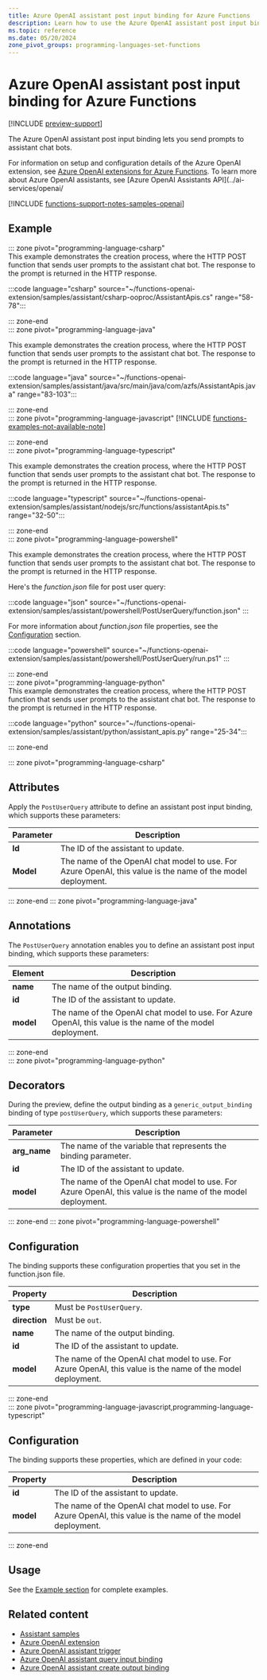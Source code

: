 ```yaml
---
title: Azure OpenAI assistant post input binding for Azure Functions
description: Learn how to use the Azure OpenAI assistant post input binding to query chat bots during function execution in Azure Functions.
ms.topic: reference
ms.date: 05/20/2024
zone_pivot_groups: programming-languages-set-functions
---
```


# Azure OpenAI assistant post input binding for Azure Functions

[!INCLUDE [preview-support](../../includes/functions-openai-support-limitations.md)]

The Azure OpenAI assistant post input binding lets you send prompts to assistant chat bots.

For information on setup and configuration details of the Azure OpenAI extension, see [Azure OpenAI extensions for Azure Functions](./functions-bindings-openai.md). To learn more about Azure OpenAI assistants, see [Azure OpenAI Assistants API](../ai-services/openai/

[!INCLUDE [functions-support-notes-samples-openai](../../includes/functions-support-notes-samples-openai.md)] 

## Example

::: zone pivot="programming-language-csharp"  
This example demonstrates the creation process, where the HTTP POST function that sends user prompts to the assistant chat bot. The response to the prompt is returned in the HTTP response.

:::code language="csharp" source="~/functions-openai-extension/samples/assistant/csharp-ooproc/AssistantApis.cs" range="58-78"::: 

::: zone-end  
::: zone pivot="programming-language-java"

This example demonstrates the creation process, where the HTTP POST function that sends user prompts to the assistant chat bot. The response to the prompt is returned in the HTTP response.

:::code language="java" source="~/functions-openai-extension/samples/assistant/java/src/main/java/com/azfs/AssistantApis.java" range="83-103":::

::: zone-end  
::: zone pivot="programming-language-javascript"
[!INCLUDE [functions-examples-not-available-note](../../includes/functions-examples-not-available-note.md)]
<!---uncomment when code example is available:
{{This comes from the example code comment}} 

:::code language="javascript" source="~/functions-openai-extension/samples/{{link to the correct sample.js}}" range="{{named is better than range}}":::

{{Add more examples if available}}
-->
::: zone-end  
::: zone pivot="programming-language-typescript"

This example demonstrates the creation process, where the HTTP POST function that sends user prompts to the assistant chat bot. The response to the prompt is returned in the HTTP response.

:::code language="typescript" source="~/functions-openai-extension/samples/assistant/nodejs/src/functions/assistantApis.ts" range="32-50":::

 ::: zone-end  
::: zone pivot="programming-language-powershell"  

This example demonstrates the creation process, where the HTTP POST function that sends user prompts to the assistant chat bot. The response to the prompt is returned in the HTTP response.

Here's the _function.json_ file for post user query:

:::code language="json" source="~/functions-openai-extension/samples/assistant/powershell/PostUserQuery/function.json" :::

For more information about *function.json* file properties, see the [Configuration](#configuration) section.

:::code language="powershell" source="~/functions-openai-extension/samples/assistant/powershell/PostUserQuery/run.ps1" :::

::: zone-end   
::: zone pivot="programming-language-python"  
This example demonstrates the creation process, where the HTTP POST function that sends user prompts to the assistant chat bot. The response to the prompt is returned in the HTTP response.

:::code language="python" source="~/functions-openai-extension/samples/assistant/python/assistant_apis.py" range="25-34":::

::: zone-end  
<!--- End code examples section -->  
::: zone pivot="programming-language-csharp"  
## Attributes

Apply the `PostUserQuery` attribute to define an assistant post input binding, which supports these parameters:

| Parameter | Description |
| --------- | ----------- |
| **Id** | The ID of the assistant to update. |
| **Model** | The name of the OpenAI chat model to use. For Azure OpenAI, this value is the name of the model deployment. |

::: zone-end
::: zone pivot="programming-language-java"
## Annotations

The `PostUserQuery` annotation enables you to define an assistant post input binding, which supports these parameters: 

| Element | Description |
| ------- | ----------- |
| **name** | The name of the output binding. |
| **id** | The ID of the assistant to update. |
| **model** | The name of the OpenAI chat model to use. For Azure OpenAI, this value is the name of the model deployment. |

::: zone-end  
::: zone pivot="programming-language-python"  
## Decorators
<!--- Replace with typed decorator when available.-->
During the preview, define the output binding as a `generic_output_binding` binding of type `postUserQuery`, which supports these parameters:

|Parameter | Description |
|---------|-------------|
| **arg_name** | The name of the variable that represents the binding parameter. |
| **id** | The ID of the assistant to update. |
| **model** | The name of the OpenAI chat model to use. For Azure OpenAI, this value is the name of the model deployment. |

::: zone-end
::: zone pivot="programming-language-powershell"  
## Configuration  

The binding supports these configuration properties that you set in the function.json file.

|Property | Description |
|-----------------------|-------------|
| **type** | Must be `PostUserQuery`. |
| **direction** | Must be `out`. |
| **name** | The name of the output binding. |
| **id** | The ID of the assistant to update. |
| **model** | The name of the OpenAI chat model to use. For Azure OpenAI, this value is the name of the model deployment. |
 
::: zone-end  
::: zone pivot="programming-language-javascript,programming-language-typescript"  
## Configuration

The binding supports these properties, which are defined in your code: 

|Property | Description |
|-----------------------|-------------|
| **id** | The ID of the assistant to update. |
| **model** | The name of the OpenAI chat model to use. For Azure OpenAI, this value is the name of the model deployment. |

::: zone-end  

## Usage

See the [Example section](#example) for complete examples.

## Related content

+ [Assistant samples](https://github.com/Azure/azure-functions-openai-extension/tree/main/samples/assistant)
+ [Azure OpenAI extension](functions-bindings-openai.md)
+ [Azure OpenAI assistant trigger](functions-bindings-openai-assistant-trigger.md)
+ [Azure OpenAI assistant query input binding](functions-bindings-openai-assistantcreate-output.md)
+ [Azure OpenAI assistant create output binding](functions-bindings-openai-assistantcreate-output.md)

